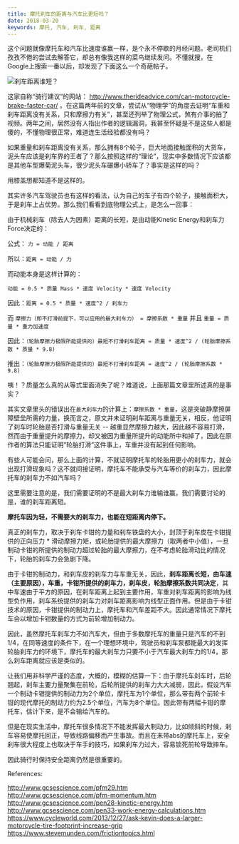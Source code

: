 ```yaml
---
title: 摩托刹车的距离与汽车比更短吗？
date: 2018-03-20
keywords: 摩托, 汽车, 刹车, 距离
---
```


这个问题就像摩托车和汽车比速度谁赢一样，是个永不停歇的月经问题。老司机们孜孜不倦的尝试去解答它，却总有像我这样的菜鸟继续发问。不懂就搜，在Google上搜索一番以后，却发现了下面这么一个奇葩帖子。

![刹车距离谁短？](/resources/can-motorcycles-brake-faster-than-cars/title.jpg)

这家自称“骑行建议”的网站： <http://www.therideadvice.com/can-motorcycle-brake-faster-car/> 。在这篇两年前的文章，尝试从“物理学”的角度去证明“车重和刹车距离没有关系，只和摩擦力有关”，甚至还列举了物理公式，煞有介事的拍了视频。两年之间，居然没有人指出作者的逻辑漏洞，我甚至怀疑是不是这些人都是傻的，不懂物理很正常，难道连生活经验都没有吗？

如果重量和刹车距离没有关系，那么拥有8个轮子，巨大地面接触面积的大货车，泥头车应该是刹车界的王者了？那么按照这样的“理论”，现实中多数情况下应该都是其他车型爆菊泥头车，很少泥头车碾爆小轿车了？事实是这样的吗？

用膝盖想都知道不是这样的。

其实许多汽车驾驶员也有这样的看法，认为自己的车子有四个轮子，接触面积大，于是刹车上占优势。那么我们看看到底物理公式上，是怎么一回事：

由于机械刹车（除去人为因素）距离的长短，是由动能Kinetic Energy和刹车力Force决定的：

公式： `力 = 动能 / 距离`

所以：`距离 = 动能 / 力`

而动能本身是这样计算的：

`动能 = 0.5 * 质量 Mass * 速度 Velocity * 速度 Velocity`

因此：`距离 = 0.5 * 质量 * 速度^2 / 刹车力`

而 `摩擦力（即不打滑前提下，可以应用的最大刹车力） = 摩擦系数 * 重量` 并且 `重量 = 质量 * 重力加速度`

因此：`（轮胎摩擦力极限所能提供的）最短不打滑刹车距离 = 质量 * 速度^2 / (轮胎摩擦系数 * 质量 * 9.8)`

推出：`（轮胎摩擦力极限所能提供的）最短不打滑刹车距离 = 速度^2 / (轮胎摩擦系数 * 9.8)`

咦！？质量怎么真的从等式里面消失了呢？难道说，上面那篇文章里所述真的是事实？

其实文章里头的错误出在`最大刹车力`的计算上：`摩擦系数 * 重量`，这是突破静摩擦屏障壁垒所需的力量，换而言之，原文并未证明刹车距离与重量无关，相反，他证明了刹车时轮胎是否打滑与重量无关 -- 越重显然摩擦力越大，因此越不容易打滑，然而由于重量提升的摩擦力，却又被因为重量所提升的动能所中和掉了，因此在原作者的算法只能证明“轮胎打滑”这件事上，车重并没有起到任何影响。

有些人可能会问，那么上面的计算，不就证明摩托车的轮胎用更小的刹车力，就会出现打滑现象吗？这不就间接证明，摩托车不能承受与汽车等价的刹车力，因此摩托车的刹车力不如汽车吗？

这里需要注意的是，我们需要证明的不是最大刹车力谁输谁赢，我们需要讨论的是，谁的刹车距离短。

**摩托车因为轻，不需要大的刹车力，也能在短距离内停下。**

真正的刹车力，取决于刹车卡钳的力量和刹车铁盘的大小，封顶于刹车皮在卡钳提供的正向压力 * 滑动摩擦力矩，或轮胎提供的最大摩擦力（取两者中小值），一旦制动卡钳的所提供的制动力超过轮胎的最大摩擦力，在不考虑轮胎滑动比的情况下，轮胎的刹车力会急剧下降。

由于卡钳的制动力，和刹车皮的刹车力与车重无关，因此，**刹车距离长短，由车速（主要原因），车重，卡钳所提供的刹车力，刹车皮，轮胎摩擦系数共同决定**，其中车速由于平方的原因，在刹车距离上起到主要作用，车重对刹车距离的影响为线型负作用，刹车系统提供的刹车力对刹车距离影响为线型正面作用。但是由于卡钳技术的原因，卡钳提供的制动力上，摩托车和汽车差距不大。因此通常情况下摩托车会以增加卡钳数量的方式为前轮增加制动力。

因此，虽然摩托车刹车力不如汽车大，但由于多数摩托车的重量只是汽车的不到1/4，在同等速度的条件下，在一个理想环境中，驾驶员和刹车泵都能最大的发挥轮胎刹车力的环境下，摩托车的最大刹车力只要不小于汽车最大刹车力的1/4，那么刹车距离就应该是类似的。

让我们用非科学严谨的态度，大概的，模糊的估算一下：由于摩托车刹车时，后轮翘起，刹车主要力量聚集在前轮，后轮所提供的刹车力大大减弱，因此，假设汽车一个制动卡钳提供的制动力为2个单位，摩托车为1个单位，那么带有两个前轮卡钳的现代摩托的制动力约为2.5个单位，汽车为8个单位。因此带有两幅卡钳的摩托车，估计下来，是不会输给汽车的。

但是在现实生活中，摩托车很多情况下不能发挥最大制动力，比如倾斜的时候，刹车容易使摩托回正，导致线路偏移而产生事故。而且在未带abs的摩托车上，安全刹车很大程度上也取决于车手的技巧，如果刹车力过大，容易锁死前轮导致摔车。

因此骑行时保持安全距离仍然是很重要的。

References:

<http://www.gcsescience.com/pfm29.htm>
<http://www.gcsescience.com/pfm-momentum.htm>
<http://www.gcsescience.com/pen28-kinetic-energy.htm>
<http://www.gcsescience.com/pen33-work-energy-calculations.htm>
<https://www.cycleworld.com/2013/12/27/ask-kevin-does-a-larger-motorcycle-tire-footprint-increase-grip>
<https://www.stevemunden.com/frictiontopics.html>